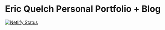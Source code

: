 # Eric Quelch Personal Portfolio + Blog 
[![Netlify Status](https://api.netlify.com/api/v1/badges/1c106c58-1e01-407f-afac-6f21e3a75a89/deploy-status)](https://app.netlify.com/sites/awesome-hamilton-609d6e/deploys) 